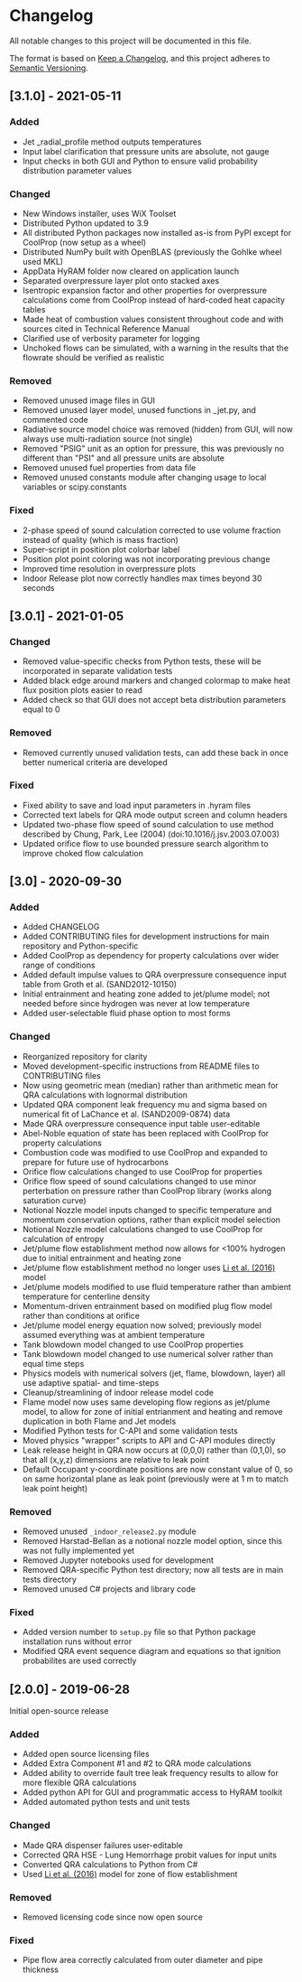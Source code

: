 # Changelog
All notable changes to this project will be documented in this file.

The format is based on [Keep a Changelog](https://keepachangelog.com/en/1.0.0/),
and this project adheres to [Semantic Versioning](https://semver.org/spec/v2.0.0.html).

## [3.1.0] - 2021-05-11

### Added
- Jet _radial_profile method outputs temperatures
- Input label clarification that pressure units are absolute, not gauge
- Input checks in both GUI and Python to ensure valid probability distribution parameter values

### Changed
- New Windows installer, uses WiX Toolset
- Distributed Python updated to 3.9
- All distributed Python packages now installed as-is from PyPI except for CoolProp (now setup as a wheel)
- Distributed NumPy built with OpenBLAS (previously the Gohlke wheel used MKL)
- AppData HyRAM folder now cleared on application launch
- Separated overpressure layer plot onto stacked axes
- Isentropic expansion factor and other properties for overpressure calculations come from CoolProp instead of hard-coded heat capacity tables
- Made heat of combustion values consistent throughout code and with sources cited in Technical Reference Manual
- Clarified use of verbosity parameter for logging
- Unchoked flows can be simulated, with a warning in the results that the flowrate should be verified as realistic

### Removed
- Removed unused image files in GUI
- Removed unused layer model, unused functions in _jet.py, and commented code
- Radiative source model choice was removed (hidden) from GUI, will now always use multi-radiation source (not single)
- Removed "PSIG" unit as an option for pressure, this was previously no different than "PSI" and all pressure units are absolute
- Removed unused fuel properties from data file
- Removed unused constants module after changing usage to local variables or scipy.constants

### Fixed
- 2-phase speed of sound calculation corrected to use volume fraction instead of quality (which is mass fraction)
- Super-script in position plot colorbar label
- Position plot point coloring was not incorporating previous change
- Improved time resolution in overpressure plots
- Indoor Release plot now correctly handles max times beyond 30 seconds


## [3.0.1] - 2021-01-05

### Changed
- Removed value-specific checks from Python tests, these will be incorporated in separate validation tests
- Added black edge around markers and changed colormap to make heat flux position plots easier to read
- Added check so that GUI does not accept beta distribution parameters equal to 0

### Removed
- Removed currently unused validation tests, can add these back in once better numerical criteria are developed

### Fixed
- Fixed ability to save and load input parameters in .hyram files
- Corrected text labels for QRA mode output screen and column headers
- Updated two-phase flow speed of sound calculation to use method described by Chung, Park, Lee (2004) (doi:10.1016/j.jsv.2003.07.003)
- Updated orifice flow to use bounded pressure search algorithm to improve choked flow calculation


## [3.0] - 2020-09-30

### Added
- Added CHANGELOG
- Added CONTRIBUTING files for development instructions for main repository and Python-specific
- Added CoolProp as dependency for property calculations over wider range of conditions
- Added default impulse values to QRA overpressure consequence input table from Groth et al. (SAND2012-10150)
- Initial entrainment and heating zone added to jet/plume model; not needed before since hydrogen was never at low temperature
- Added user-selectable fluid phase option to most forms

### Changed
- Reorganized repository for clarity
- Moved development-specific instructions from README files to CONTRIBUTING files
- Now using geometric mean (median) rather than arithmetic mean for QRA calculations with lognormal distribution
- Updated QRA component leak frequency mu and sigma based on numerical fit of LaChance et al. (SAND2009-0874) data
- Made QRA overpressure consequence input table user-editable
- Abel-Noble equation of state has been replaced with CoolProp for property calculations
- Combustion code was modified to use CoolProp and expanded to prepare for future use of hydrocarbons
- Orifice flow calculations changed to use CoolProp for properties
- Orifice flow speed of sound calculations changed to use minor perterbation on pressure rather than CoolProp library (works along saturation curve)
- Notional Nozzle model inputs changed to specific temperature and momentum conservation options, rather than explicit model selection
- Notional Nozzle model calculations changed to use CoolProp for calculation of entropy
- Jet/plume flow establishment method now allows for <100% hydrogen due to initial entrainment and heating zone
- Jet/plume flow establishment method no longer uses [Li et al. (2016)](https://doi.org/10.1016/j.ijhydene.2015.10.071) model
- Jet/plume models modified to use fluid temperature rather than ambient temperature for centerline density
- Momentum-driven entrainment based on modified plug flow model rather than conditions at orifice
- Jet/plume model energy equation now solved; previously model assumed everything was at ambient temperature
- Tank blowdown model changed to use CoolProp properties
- Tank blowdown model changed to use numerical solver rather than equal time steps
- Physics models with numerical solvers (jet, flame, blowdown, layer) all use adaptive spatial- and time-steps
- Cleanup/streamlining of indoor release model code
- Flame model now uses same developing flow regions as jet/plume model, to allow for zone of initial entrianment and heating and remove duplication in both Flame and Jet models
- Modified Python tests for C-API and some validation tests
- Moved physics "wrapper" scripts to API and C-API modules directly
- Leak release height in QRA now occurs at (0,0,0) rather than (0,1,0), so that all (x,y,z) dimensions are relative to leak point
- Default Occupant y-coordinate positions are now constant value of 0, so on same horizontal plane as leak point (previously were at 1 m to match leak point height)

### Removed
- Removed unused `_indoor_release2.py` module
- Removed Harstad-Bellan as a notional nozzle model option, since this was not fully implemented yet
- Removed Jupyter notebooks used for development
- Removed QRA-specific Python test directory; now all tests are in main tests directory
- Removed unused C# projects and library code

### Fixed
- Added version number to `setup.py` file so that Python package installation runs without error
- Modified QRA event sequence diagram and equations so that ignition probabilites are used correctly


## [2.0.0] - 2019-06-28
Initial open-source release

### Added
- Added open source licensing files
- Added Extra Component #1 and #2 to QRA mode calculations
- Added ability to override fault tree leak frequency results to allow for more flexible QRA calculations
- Added python API for GUI and programmatic access to HyRAM toolkit
- Added automated python tests and unit tests

### Changed
- Made QRA dispenser failures user-editable
- Corrected QRA HSE - Lung Hemorrhage probit values for input units
- Converted QRA calculations to Python from C#
- Used [Li et al. (2016)](https://doi.org/10.1016/j.ijhydene.2015.10.071) model for zone of flow establishment

### Removed
- Removed licensing code since now open source

### Fixed
- Pipe flow area correctly calculated from outer diameter and pipe thickness
